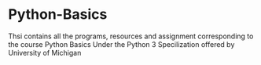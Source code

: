 # Python-Basics
Thsi contains all the programs, resources and assignment corresponding to the course Python Basics Under the Python 3 Specilization offered by University of Michigan

